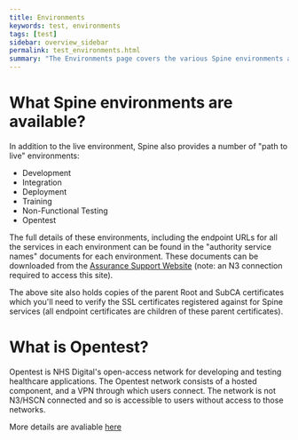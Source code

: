 ```yaml
---
title: Environments
keywords: test, environments
tags: [test]
sidebar: overview_sidebar
permalink: test_environments.html
summary: "The Environments page covers the various Spine environments available for test and production use"
---
```


# What Spine environments are available? #

In addition to the live environment, Spine also provides a number of "path to live" environments:

- Development
- Integration
- Deployment
- Training
- Non-Functional Testing
- Opentest

The full details of these environments, including the endpoint URLs for all the services in each environment can be found in the "authority service names" documents for each environment. These documents can be downloaded from the [Assurance Support Website](http://www.assurancesupport.digital.nhs.uk/) (note: an N3 connection required to access this site).

The above site also holds copies of the parent Root and SubCA certificates which you'll need to verify the SSL certificates registered against for Spine services (all endpoint certificates are children of these parent certificates).

# What is Opentest? #

Opentest is NHS Digital's open-access network for developing and testing healthcare applications. The Opentest network consists of a hosted component, and a VPN through which users connect. The network is not N3/HSCN connected and so is accessible to users without access to those networks.

More details are avaliable [here](https://digital.nhs.uk/spine/opentest)

